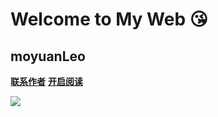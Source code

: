 # Welcome to My Web &#x1F618;


## moyuanLeo

[**联系作者**](https://space.bilibili.com/10740772)
[**开启阅读**](README.md)



![](_media/bg.jpg)

